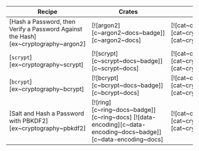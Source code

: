| Recipe | Crates | Categories |
|--------|--------|------------|
| [Hash a Password, then Verify a Password Against the Hash][ex~cryptography~argon2] | [![argon2][c~argon2~docs~badge]][c~argon2~docs] | [![cat~cryptography][cat~cryptography~badge]][cat~cryptography] |
| [`scrypt`][ex~cryptography~scrypt] | [![scrypt][c~scrypt~docs~badge]][c~scrypt~docs] | [![cat~cryptography][cat~cryptography~badge]][cat~cryptography] |
| [`bcrypt`][ex~cryptography~bcrypt] | [![bcrypt][c~bcrypt~docs~badge]][c~bcrypt~docs] | [![cat~cryptography][cat~cryptography~badge]][cat~cryptography] |
| [Salt and Hash a Password with PBKDF2][ex~cryptography~pbkdf2] | [![ring][c~ring~docs~badge]][c~ring~docs] [![data-encoding][c~data-encoding~docs~badge]][c~data-encoding~docs] | [![cat~cryptography][cat~cryptography~badge]][cat~cryptography] |
